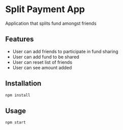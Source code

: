 # Split Payment App
Application that splits fund amongst friends

## Features

- User can add friends to participate in fund sharing
- User can add fund to be shared
- User can reset list of friends
- User can see amount added

## Installation

```js
npm install
```

## Usage

```js
npm start
```